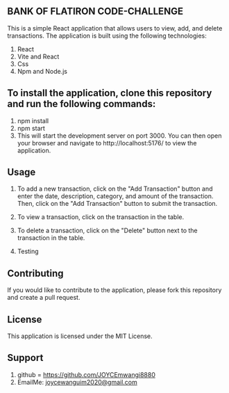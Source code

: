 

## BANK OF FLATIRON CODE-CHALLENGE

This is a simple React application that allows users to view, add, and delete transactions. The application is built using the following technologies:

1. React
2. Vite and React
3. Css
4. Npm and Node.js



## To install the application, clone this repository and run the following commands:

1. npm install
2. npm start
3. This will start the development server on port 3000. You can then open your browser and navigate to http://localhost:5176/ to view the application.

## Usage

1. To add a new transaction, click on the "Add Transaction" button and enter the date, description, category, and amount of the transaction. Then, click on the "Add Transaction" button to submit the transaction.

2. To view a transaction, click on the transaction in the table.

3. To delete a transaction, click on the "Delete" button next to the transaction in the table.

4. Testing



## Contributing

If you would like to contribute to the application, please fork this repository and create a pull request.

## License

This application is licensed under the MIT License.

## Support
1. github = https://github.com/JOYCEmwangi8880
2. EmailMe: joycewanguim2020@gmail.com